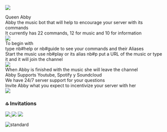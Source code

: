 <img src="https://cdn.discordapp.com/attachments/852303778513813514/882243168328904714/ui_2608_dragon_whitequeen_1.png"/></a>
<div class="title">Queen Abby</div>
<div class="subtitle">Abby the music bot that will help to encourage your server with its commands</div>
<div class="subtitle">It currently has 22 commands, 12 for music and 10 for information</div>
<img src="https://cdn.discordapp.com/attachments/839285763199860771/882313938233081886/unknown.png"/></a>
<div class="title">To begin with</div>
<div class="subtitle">type nb#help or nb#guide to see your commands and their Aliases</div>
<div class="subtitle">Start the music use nb#play or its alias nb#p put a URL of the music or type it and it will join the channel</div>
<img src="https://cdn.discordapp.com/attachments/839285763199860771/882314667572207616/unknown.png"/></a>
<div class="subtitle">When Abby is finished with the music she will leave the channel</div>
<div class="subtitle">Abby Supports Youtube, Spotify y Soundcloud</div>
<div class="subtitle">We have 24/7 server support for your questions</div>
<div class="title">Invite Abby what you expect to incentivize your server with her</div>
<img src="https://cdn.discordapp.com/attachments/852303778513813514/882243168328904714/ui_2608_dragon_whitequeen_1.png"/></a>


### 🔝 Invitations

<a href="https://top.gg/bot/832297493253324800">
  <img src="https://top.gg/api/widget/832297493253324800.svg">
</a>
<a href="https://discordthings.com/bot/832297493253324800"> <img src="https://discordthings.com/bot/832297493253324800/widget"/></a>

<a href="https://discord.com/api/oauth2/authorize?client_id=832297493253324800&permissions=140126796896&scope=bot%20applications.commands"> 
  <img src="https://cdn.discordapp.com/attachments/839293371335442492/892968521271738388/unknown.png">
  </a>
  
  
![standard](https://user-images.githubusercontent.com/75599353/118546744-feb2d700-b71d-11eb-8b13-edac1ed7faa3.gif)

